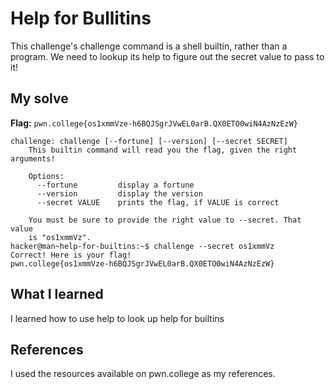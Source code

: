 # Help for Bullitins
This challenge's challenge command is a shell builtin, rather than a program. We need to lookup its help to figure out the secret value to pass to it!

## My solve
**Flag:** `pwn.college{os1xmmVze-h6BQJSgrJVwEL0arB.QX0ETO0wiN4AzNzEzW}`


```hacker@man~help-for-builtins:~$ help challenge
challenge: challenge [--fortune] [--version] [--secret SECRET]
    This builtin command will read you the flag, given the right arguments!
    
    Options:
      --fortune         display a fortune
      --version         display the version
      --secret VALUE    prints the flag, if VALUE is correct

    You must be sure to provide the right value to --secret. That value
    is "os1xmmVz".
hacker@man~help-for-builtins:~$ challenge --secret os1xmmVz
Correct! Here is your flag!
pwn.college{os1xmmVze-h6BQJSgrJVwEL0arB.QX0ETO0wiN4AzNzEzW}

```

## What I learned
I learned how to use help to look up help for builtins

## References 
I used the resources available on pwn.college as my references.

